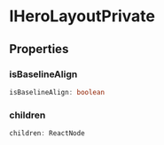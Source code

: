 # IHeroLayoutPrivate

## Properties

### isBaselineAlign

```ts
isBaselineAlign: boolean
```

### children

```ts
children: ReactNode
```
